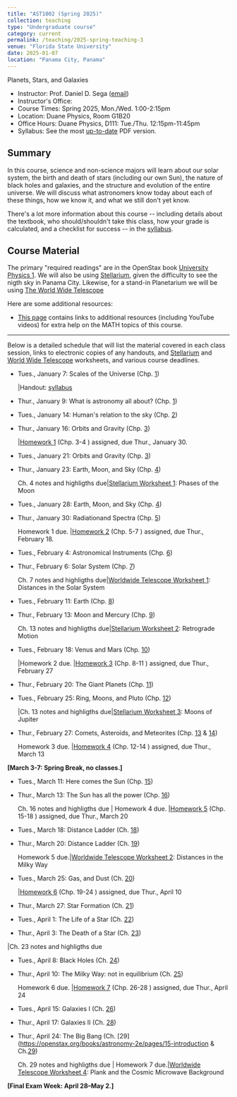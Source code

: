 ```yaml
---
title: "AST1002 (Spring 2025)"
collection: teaching
type: "Undergraduate course"
category: current
permalink: /teaching/2025-spring-teaching-3
venue: "Florida State University"
date: 2025-01-07
location: "Panama City, Panama"
---
```

Planets, Stars, and Galaxies

* Instructor:	Prof. Daniel D. Sega ([email](mailto:dsega@fsu.edu))
* Instructor's Office:  	
* Course Times: Spring 2025, Mon./Wed. 1:00-2:15pm
* Location:	Duane Physics, Room G1B20
* Office Hours:	Duane Physics, D111: Tue./Thu. 12:15pm-11:45pm
* Syllabus:	See the most [up-to-date](astrosega.github.io/files/astro.pdf) PDF version.

Summary
-----------
In this course, science and non-science majors will learn about our solar system, the birth and death of stars (including our own Sun), the nature of black holes and galaxies, and the structure and evolution of the entire universe. We will discuss what astronomers know today about each of these things, how we know it, and what we still don't yet know.

There's a lot more information about this course -- including details about the textbook, who should/shouldn't take this class, how your grade is calculated, and a checklist for success -- in the [syllabus](astrosega.github.io/files/astro.pdf).

Course Material
--------------
The primary "required readings" are in the OpenStax book [University Physics 1](https://openstax.org/details/books/astronomy-2e). We will also be using [Stellarium](https://stellarium-web.org/), given the difficulty to see the nigth sky in Panama City. Likewise, for a stand-in Planetarium we will be using [The World Wide Telescope](https://www.worldwidetelescope.org/) 

Here are some additional resources:

* [This page](https://stevencranmer.bitbucket.io/ASTR_1200_2019/math_links.html) contains links to additional resources (including YouTube videos) for extra help on the MATH topics of this course.

-------------

Below is a detailed schedule that will list the material covered in each class session, links to electronic copies of any handouts, and [Stellarium](https://stellarium-web.org/) and [World Wide Telescope](https://www.worldwidetelescope.org/) worksheets, and various course deadlines.

* Tues., January 7: Scales of the Universe (Chp. [1](https://openstax.org/details/books/astronomy-2e/pages/1-introduction))

  |Handout: [syllabus](astrosega.github.io/files/2048C.pdf)
* Thur., January 9: What is astronomy all about? (Chp. [1](https://openstax.org/details/books/astronomy-2e/pages/1-introduction))
* Tues., January 14: Human's relation to the sky (Chp. [2](https://openstax.org/details/books/astronomy-2e/pages/2-introduction))
* Thur., January 16: Orbits and Gravity (Chp. [3](https://openstax.org/details/books/astronomy-2e/pages/3-introduction))

  |[Homework 1](astrosega.github.io/files/astrohw1.pdf) (Chp. 3-4 ) assigned, due Thur., January 30.
* Tues., January 21: Orbits and Gravity (Chp. [3](https://openstax.org/details/books/astronomy-2e/pages/3-introduction))
* Thur., January 23: Earth, Moon, and Sky (Chp. [4](https://openstax.org/details/books/astronomy-2e/pages/4-introduction))
  
   Ch. 4 notes and highligths due|[Stellarium Worksheet 1](astrosega.github.io/files/stellarium1.pdf): Phases of the Moon
* Tues., January 28:  Earth, Moon, and Sky (Chp. [4](https://openstax.org/books/astronomy-2e/pages/6-introduction))
* Thur., January 30: Radiationand Spectra (Chp. [5](https://openstax.org/books/astronomy-2e/pages/6-introduction))

  Homework 1 due. |[Homework 2](astrosega.github.io/files/astrohw1.pdf) (Chp. 5-7 ) assigned, due Thur., February 18.
* Tues., February 4: Astronomical Instruments (Chp. [6](https://openstax.org/books/astronomy-2e/pages/6-introduction))
* Thur., February 6: Solar System (Chp. [7](https://openstax.org/books/astronomy-2e/pages/7-introduction))

	Ch. 7 notes and highligths due|[Worldwide Telescope Worksheet 1](astrosega.github.io/files/wwt1.pdf): Distances in the Solar System
* Tues., February 11: Earth (Chp. [8](https://openstax.org/books/astronomy-2e/pages/8-introduction))
* Thur., February 13: Moon and Mercury (Chp. [9](https://openstax.org/books/astronomy-2e/pages/9-introduction))
	
	Ch. 13 notes and highligths due|[Stellarium Worksheet 2](astrosega.github.io/files/stellarium1.pdf): Retrograde Motion
* Tues., February 18: Venus and Mars (Chp. [10](https://openstax.org/books/astronomy-2e/pages/10-introduction))
  
  |Homework 2 due. |[Homework 3](astrosega.github.io/files/astrohw1.pdf) (Chp. 8-11 ) assigned, due Thur., February 27
* Thur., February 20: The Giant Planets (Chp. [11](https://openstax.org/books/astronomy-2e/pages/8-introduction))
* Tues., February 25: Ring, Moons, and Pluto (Chp. [12](https://openstax.org/books/astronomy-2e/pages/9-introduction))
  
  |Ch. 13 notes and highligths due|[Stellarium Worksheet 3](astrosega.github.io/files/stellarium3.pdf): Moons of Jupiter
* Thur., February 27: Comets, Asteroids, and Meteorites (Chp. [13](https://openstax.org/books/astronomy-2e/pages/13-introduction) & [14](https://openstax.org/books/astronomy-2e/pages/14-introduction))

  Homework 3 due. |[Homework 4](astrosega.github.io/files/astrohw1.pdf) (Chp. 12-14 ) assigned, due Thur., March 13

**[March 3-7: Spring Break, no classes.]**
  
* Tues., March 11: Here comes the Sun (Chp. [15](https://openstax.org/books/astronomy-2e/pages/9-introduction))
* Thur., March 13: The Sun has all the power (Chp. [16](https://openstax.org/books/astronomy-2e/pages/10-introduction))

     Ch. 16 notes and highligths due | Homework 4 due. |[Homework 5](astrosega.github.io/files/astrohw1.pdf) (Chp. 15-18 ) assigned, due Thur., March 20
* Tues., March 18: Distance Ladder (Ch. [18](https://openstax.org/books/university-physics-volume-1/pages/10-introduction))
* Thur., March 20: Distance Ladder (Ch. [19](https://openstax.org/books/university-physics-volume-1/pages/10-introduction))

     Homework 5 due.|[Worldwide Telescope Worksheet 2](astrosega.github.io/files/wwt2.pdf): Distances in the Milky Way 
* Tues., March 25: Gas, and Dust (Ch. [20](https://openstax.org/books/astronomy-2e/pages/11-introduction))
 
     |[Homework 6](astrosega.github.io/files/astrohw1.pdf) (Chp. 19-24 ) assigned, due Thur., April 10
* Thur., March 27: Star Formation  (Ch. [21](https://openstax.org/books/astronomy-2e/pages/11-introduction))
* Tues., April 1: The Life of a Star (Ch. [22](https://openstax.org/books/astronomy-2e/pages/12-introduction))
* Thur., April 3: The Death of a Star (Ch. [23](https://openstax.org/books/astronomy-2e/pages/12-introduction))
 
 |Ch. 23 notes and highligths due
* Tues., April 8: Black Holes (Ch. [24](https://openstax.org/books/astronomy-2e/pages/12-introduction))
* Thur., April 10: The Milky Way: not in equilibrium (Ch. [25](https://openstax.org/books/astronomy-2e/pages/13-introduction))

	Homework 6 due. |[Homework 7](astrosega.github.io/files/astrohw1.pdf) (Chp. 26-28 ) assigned, due Thur., April 24
* Tues., April 15: Galaxies I (Ch. [26](https://openstax.org/books/astronomy-2e/pages/11-introduction))
* Thur., April 17: Galaxies II (Ch. [28](https://openstax.org/books/astronomy-2e/pages/11-introduction))
* Thur., April 24: The Big Bang (Ch. [29](https://openstax.org/books/astronomy-2e/pages/15-introduction & Ch.[29](https://openstax.org/books/astronomy-2e/pages/15-introduction))

   Ch. 29 notes and highligths due | Homework 7 due.|[Worldwide Telescope Worksheet 4](astrosega.github.io/files/wwt2.pdf): Plank and the Cosmic Microwave Background


**[Final Exam Week: April 28–May 2.]**
